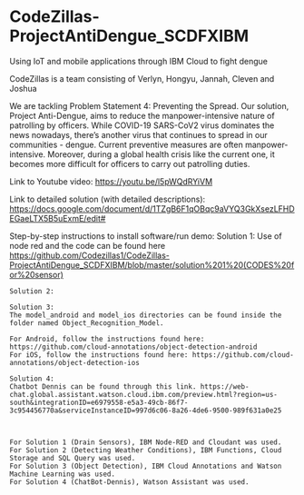 # CodeZillas-ProjectAntiDengue_SCDFXIBM
Using IoT and mobile applications through IBM Cloud to fight dengue

CodeZillas is a team consisting of Verlyn, Hongyu, Jannah, Cleven and Joshua 

We are tackling Problem Statement 4: Preventing the Spread. Our solution, Project Anti-Dengue, aims to reduce the manpower-intensive nature of patrolling by officers. While COVID-19 SARS-CoV2 virus dominates the news nowadays, there’s another virus that continues to spread in our communities - dengue. Current preventive measures are often manpower-intensive. Moreover, during a global health crisis like the current one, it becomes more difficult for officers to carry out patrolling duties.

Link to Youtube video: https://youtu.be/l5pWQdRYiVM

Link to detailed solution (with detailed descriptions): https://docs.google.com/document/d/1TZgB6F1qOBqc9aVYQ3GkXsezLFHDEGaeLTX5B5uExmE/edit#

Step-by-step instructions to install software/run demo:
    Solution 1: 
    Use of node red and the code can be found here 
https://github.com/Codezillas1/CodeZillas-ProjectAntiDengue_SCDFXIBM/blob/master/solution%201%20(CODES%20for%20sensor)

    Solution 2:
    
    Solution 3:
    The model_android and model_ios directories can be found inside the folder named Object_Recognition_Model. 

    For Android, follow the instructions found here: https://github.com/cloud-annotations/object-detection-android
    For iOS, follow the instructions found here: https://github.com/cloud-annotations/object-detection-ios

    Solution 4: 
    Chatbot Dennis can be found through this link. https://web-chat.global.assistant.watson.cloud.ibm.com/preview.html?region=us-south&integrationID=e6979558-e5a3-49cb-86f7-3c954456770a&serviceInstanceID=997d6c06-8a26-4de6-9500-989f631a0e25 



    For Solution 1 (Drain Sensors), IBM Node-RED and Cloudant was used.
    For Solution 2 (Detecting Weather Conditions), IBM Functions, Cloud Storage and SQL Query was used.
    For Solution 3 (Object Detection), IBM Cloud Annotations and Watson Machine Learning was used.
    For Solution 4 (ChatBot-Dennis), Watson Assistant was used.
